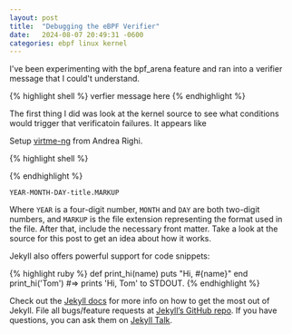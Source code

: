 ```yaml
---
layout: post
title:  "Debugging the eBPF Verifier"
date:   2024-08-07 20:49:31 -0600
categories: ebpf linux kernel
---
```

I've been experimenting with the bpf_arena feature and ran into a verifier
message that I could't understand.

{% highlight shell %}
verfier message here
{% endhighlight %}

The first thing I did was look at the kernel source to see what conditions
would trigger that verificatoin failures. It appears like 

Setup [virtme-ng](https://github.com/arighi/virtme-ng) from Andrea Righi.

{% highlight shell %}

{% endhighlight %}

`YEAR-MONTH-DAY-title.MARKUP`

Where `YEAR` is a four-digit number, `MONTH` and `DAY` are both two-digit numbers, and `MARKUP` is the file extension representing the format used in the file. After that, include the necessary front matter. Take a look at the source for this post to get an idea about how it works.

Jekyll also offers powerful support for code snippets:

{% highlight ruby %}
def print_hi(name)
  puts "Hi, #{name}"
end
print_hi('Tom')
#=> prints 'Hi, Tom' to STDOUT.
{% endhighlight %}

Check out the [Jekyll docs][jekyll-docs] for more info on how to get the most out of Jekyll. File all bugs/feature requests at [Jekyll’s GitHub repo][jekyll-gh]. If you have questions, you can ask them on [Jekyll Talk][jekyll-talk].

[jekyll-docs]: https://jekyllrb.com/docs/home
[jekyll-gh]:   https://github.com/jekyll/jekyll
[jekyll-talk]: https://talk.jekyllrb.com/
